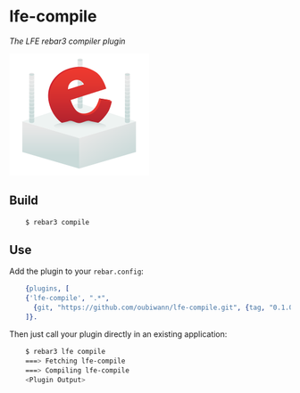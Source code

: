 lfe-compile
=====

*The LFE rebar3 compiler plugin*

<img src="resources/images/logo.png" />


Build
-----

```bash
    $ rebar3 compile
```


Use
---

Add the plugin to your ``rebar.config``:

```erlang
    {plugins, [
    {'lfe-compile', ".*",
      {git, "https://github.com/oubiwann/lfe-compile.git", {tag, "0.1.0"}}}
    ]}.
```
    
Then just call your plugin directly in an existing application:

```bash
    $ rebar3 lfe compile
    ===> Fetching lfe-compile
    ===> Compiling lfe-compile
    <Plugin Output>
```

